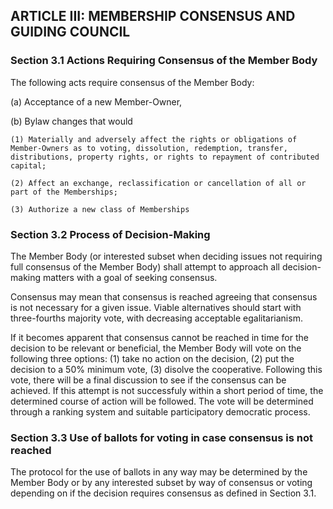 ## ARTICLE III:  MEMBERSHIP CONSENSUS AND GUIDING COUNCIL

### Section 3.1  Actions Requiring Consensus of the Member Body

The following acts require consensus of the Member Body:

(a)	Acceptance of a new Member-Owner,

(b)	Bylaw changes that would

	(1)	Materially and adversely affect the rights or obligations of Member-Owners as to voting, dissolution, redemption, transfer, distributions, property rights, or rights to repayment of contributed capital;

	(2)	Affect an exchange, reclassification or cancellation of all or part of the Memberships;

	(3)	Authorize a new class of Memberships

### Section 3.2  Process of Decision-Making

The Member Body (or interested subset when deciding issues not requiring full consensus of the Member Body) shall attempt to approach all decision-making matters with a goal of seeking consensus.

Consensus may mean that consensus is reached agreeing that consensus is not necessary for a given issue. Viable alternatives should start with three-fourths majority vote, with decreasing acceptable egalitarianism.

If it becomes apparent that consensus cannot be reached in time for the decision to be relevant or beneficial, the Member Body will vote on the following three options: (1) take no action on the decision, (2) put the decision to a 50% minimum vote, (3) disolve the cooperative. Following this vote, there will be a final discussion to see if the consensus can be achieved. If this attempt is not successfuly within a short period of time, the determined course of action will be followed. The vote will be determined through a ranking system and suitable participatory democratic process.

### Section 3.3  Use of ballots for voting in case consensus is not reached

The protocol for the use of ballots in any way may be determined by the Member Body or by any interested subset by way of consensus or voting depending on if the decision requires consensus as defined in Section 3.1.
